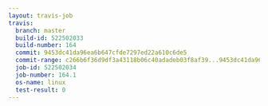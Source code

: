 ```yaml
---
layout: travis-job
travis:
  branch: master
  build-id: 522502033
  build-number: 164
  commit: 9453dc41da96ea6b647cfde7297ed22a610c6de5
  commit-range: c266b6f36d9df3a43118b06c40adadeb03f8af39...9453dc41da96ea6b647cfde7297ed22a610c6de5
  job-id: 522502034
  job-number: 164.1
  os-name: linux
  test-result: 0
---
```

